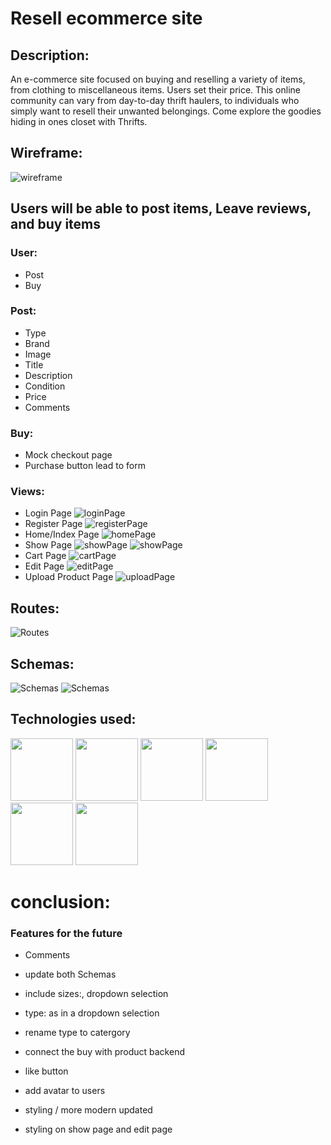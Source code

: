 # Resell ecommerce site

## Description:
An e-commerce site focused on buying and reselling a variety of items, from clothing to miscellaneous items. Users set their price.
This online community can vary from day-to-day thrift haulers, to individuals who simply want to resell their unwanted belongings. Come explore the goodies hiding in ones closet with Thrifts.


## Wireframe:

![wireframe](https://i.imgur.com/Aq42kdf.png)

## Users will be able to post items, Leave reviews, and buy items

### User:
- Post
- Buy

### Post:
- Type
- Brand
- Image
- Title
- Description
- Condition
- Price
- Comments

### Buy:

- Mock checkout page
- Purchase button lead to form


### Views:

- Login Page
![loginPage](https://i.imgur.com/XK9Y4fN.png)
- Register Page
![registerPage](https://i.imgur.com/dvpbP6X.png)
- Home/Index Page
![homePage](https://i.imgur.com/RGh05La.png)
- Show Page
![showPage](https://i.imgur.com/VK1hsVu.png)
![showPage](https://i.imgur.com/Xm5xGKE.png)
- Cart Page
![cartPage](https://i.imgur.com/KJk2ln9.png)
- Edit Page
![editPage](https://i.imgur.com/vQlRCao.png)
- Upload Product Page
![uploadPage](https://i.imgur.com/VvXfMDP.png)

## Routes:
![Routes](https://i.imgur.com/VB1ZWsQ.png)

## Schemas:
![Schemas](https://i.imgur.com/7uTUuZX.png)
![Schemas](https://i.imgur.com/ZoaeEdQ.png)

## Technologies used:


<p float="left">
<img src="https://cdn.iconscout.com/icon/free/png-256/react-4-1175110.png" width="100" height="100"/>
<img src="https://www.svgrepo.com/show/354431/tailwindcss-icon.svg" width="100" height="100"/>
<img src="https://images.vexels.com/media/users/3/166403/isolated/lists/a5a33bf3004830a2bd581e9fa65de660-javascript-programming-language-icon.png" width="100" height="100"/>
<img src="https://cdn.iconscout.com/icon/free/png-256/html-5-1-1175208.png" width="100" height="100"/>
<img src="https://cdn.iconscout.com/icon/premium/png-256-thumb/node-js-5363131-4488920.png" width="100" height="100"/>
<img src="https://cdn.iconscout.com/icon/free/png-256/mongodb-5-1175140.png" width="100" height="100"/>
</p>

# conclusion:
### Features for the future
- Comments
- update both Schemas
- include sizes:, dropdown selection
- type: as in a dropdown selection 
- rename type to catergory
- connect the buy with product backend
- like button
- add avatar to users

- styling / more modern updated
- styling on show page and edit page
